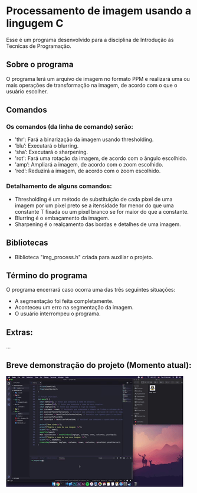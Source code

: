 # Processamento de imagem usando a lingugem C
Esse é um programa desenvolvido para a disciplina de Introdução às Tecnicas de Programação.

## Sobre o programa
O programa lerá um arquivo de imagem no formato PPM e realizará uma ou mais operações de transformação na imagem, de acordo com o que o usuário escolher.

## Comandos
### Os comandos (da linha de comando) serão:
- 'thr': Fará a binarização da imagem usando thresholding.
- ‘blu’: Executará o blurring.
- ‘sha’: Executará o sharpening.
- 'rot': Fará uma rotação da imagem, de acordo com o ângulo escolhido.
- 'amp’: Ampliará a imagem, de acordo com o zoom escolhido.
- ‘red’: Reduzirá a imagem, de acordo com o zoom escolhido.


### Detalhamento de alguns comandos:
- Thresholding é um método de substituição de cada pixel de uma imagem por um pixel preto se a itensidade for menor do que uma constante T fixada ou um pixel branco se for maior do que a constante.
- Blurring é o embaçamento da imagem.
- Sharpening é o realçamento das bordas e detalhes de uma imagem.

## Bibliotecas
- Biblioteca "img_process.h" criada para auxiliar o projeto.


## Término do programa
O programa encerrará caso ocorra uma das três seguintes situações:
- A segmentação foi feita completamente.
- Aconteceu um erro na segmentação da imagem.
- O usuário interrompeu o programa.

## Extras:

...

## Breve demonstração do projeto (Momento atual): 

![](program_demo.gif)

